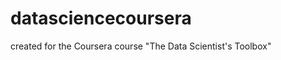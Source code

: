 datasciencecoursera
===================

created for the Coursera course "The Data Scientist's Toolbox" 
